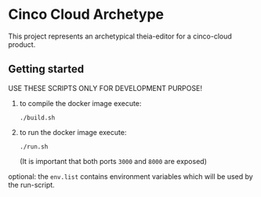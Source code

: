 # Cinco Cloud Archetype

This project represents an archetypical theia-editor for a cinco-cloud product.

## Getting started
USE THESE SCRIPTS ONLY FOR DEVELOPMENT PURPOSE!

1. to compile the docker image execute:
    
    `./build.sh`

2. to run the docker image execute:

    `./run.sh`

    (It is important that both ports `3000` and `8000` are exposed)

optional:
    the `env.list` contains environment variables which will be used by the run-script.